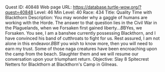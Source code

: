 Quest ID: 40848
Web page URL: https://database.turtle-wow.org/?quest=40848
Level: 46
Min Level: 40
Race: 434
Title: Quality Time with Blackthorn
Description: You may wonder why a gaggle of humans are working with the Horde. The answer to that question lies in the Civil War in the Plaguelands, when we Forsaken first gained liberty...$B$BYes, we Forsaken. You see, I am a banshee currently possessing Blackthorn, and I have convinced his band of cutthroats to fight for us. Rest assured, I am not alone in this endeavor.$B$BIf you wish to know more, then you will need to earn my trust. Some of those naga creatures have been encroaching upon the camp from the beach. Slaughter them and we will resume our conversation upon your triumphant return.
Objective: Slay 8 Spitecrest Netters for Blackthorn at Blackthorn's Camp in Gilneas.

